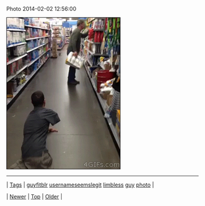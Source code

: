 <!--
title: Photo 2014-02-02 12
date: 2020-06-28T15:27:00.262Z
tags: guyfitblr, usernameseemslegit, limbless, guy, photo
-->


Photo 2014-02-02 12:56:00

![](75360897692-0.gif)

<!--BOTTOM-POST-NAVIGATION-->
---

| [Tags](tags.md) | [guyfitblr](tag-guyfitblr.md) [usernameseemslegit](tag-usernameseemslegit.md) [limbless](tag-limbless.md) [guy](tag-guy.md) [photo](tag-photo.md) |

| [Newer](75360453536.md) | [Top](index.md) | [Older](75368670294.md) |